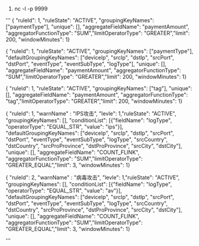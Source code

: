 
1. nc -l -p 9999


'''
{ "ruleId": 1, "ruleState": "ACTIVE", "groupingKeyNames": ["paymentType"], "unique": [], "aggregateFieldName": "paymentAmount", "aggregatorFunctionType": "SUM","limitOperatorType": "GREATER","limit": 200, "windowMinutes": 1}

{ "ruleId": 1, "ruleState": "ACTIVE", "groupingKeyNames": ["paymentType"], "defaultGroupingKeyNames": ["deviceIp", "srcIp", "dstIp", "srcPort", "dstPort", "eventType", "eventSubType", "logType"], "unique": [], "aggregateFieldName": "paymentAmount", "aggregatorFunctionType": "SUM","limitOperatorType": "GREATER","limit": 200, "windowMinutes": 1}



{ "ruleId": 1, "ruleState": "ACTIVE", "groupingKeyNames": ["tag"], "unique": [], "aggregateFieldName": "paymentAmount", "aggregatorFunctionType": "tag","limitOperatorType": "GREATER","limit": 200, "windowMinutes": 1}

{ "ruleId": 1, "warnName" : "IPS攻击", "levle": 1,"ruleState": "ACTIVE", "groupingKeyNames": [], "conditionList": [{"fieldName": "logType", "operatorType": "EQUAL_STR", "value": "ips"}], "defaultGroupingKeyNames": ["deviceIp", "srcIp", "dstIp", "srcPort", "dstPort", "eventType", "eventSubType", "logType", "srcCountry", "dstCountry", "srcProProvince", "dstProProvince", "srcCity", "dstCity"], "unique": [], "aggregateFieldName": "COUNT_FLINK", "aggregatorFunctionType": "SUM","limitOperatorType": "GREATER_EQUAL","limit": 3, "windowMinutes": 1}

{ "ruleId": 2, "warnName" : "病毒攻击", "levle": 1,"ruleState": "ACTIVE", "groupingKeyNames": [], "conditionList": [{"fieldName": "logType", "operatorType": "EQUAL_STR", "value": "av"}], "defaultGroupingKeyNames": ["deviceIp", "srcIp", "dstIp", "srcPort", "dstPort", "eventType", "eventSubType", "logType", "srcCountry", "dstCountry", "srcProProvince", "dstProProvince", "srcCity", "dstCity"], "unique": [], "aggregateFieldName": "COUNT_FLINK", "aggregatorFunctionType": "SUM","limitOperatorType": "GREATER_EQUAL","limit": 3, "windowMinutes": 1}

'''